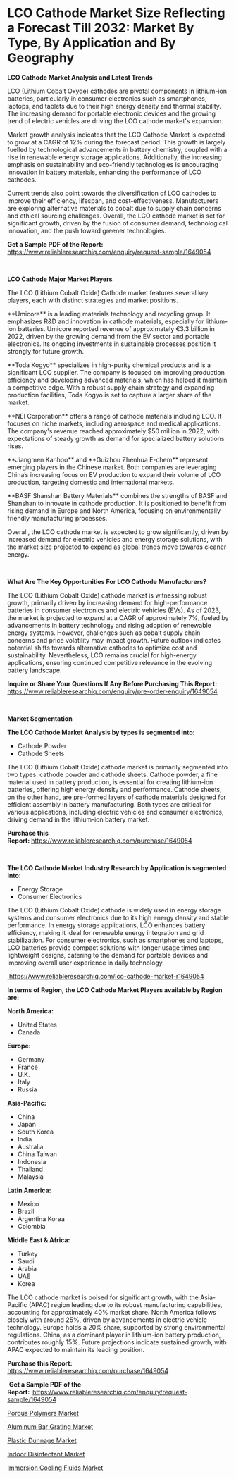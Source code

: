 <p><h1>LCO Cathode Market Size Reflecting a Forecast Till 2032: Market By Type, By Application and By Geography</h1></p><p><strong>LCO Cathode Market Analysis and Latest Trends</strong></p>
<p><p>LCO (Lithium Cobalt Oxyde) cathodes are pivotal components in lithium-ion batteries, particularly in consumer electronics such as smartphones, laptops, and tablets due to their high energy density and thermal stability. The increasing demand for portable electronic devices and the growing trend of electric vehicles are driving the LCO cathode market's expansion. </p><p>Market growth analysis indicates that the LCO Cathode Market is expected to grow at a CAGR of 12% during the forecast period. This growth is largely fuelled by technological advancements in battery chemistry, coupled with a rise in renewable energy storage applications. Additionally, the increasing emphasis on sustainability and eco-friendly technologies is encouraging innovation in battery materials, enhancing the performance of LCO cathodes.</p><p>Current trends also point towards the diversification of LCO cathodes to improve their efficiency, lifespan, and cost-effectiveness. Manufacturers are exploring alternative materials to cobalt due to supply chain concerns and ethical sourcing challenges. Overall, the LCO cathode market is set for significant growth, driven by the fusion of consumer demand, technological innovation, and the push toward greener technologies.</p></p>
<p><strong>Get a Sample PDF of the Report:&nbsp;</strong> <a href="https://www.reliableresearchiq.com/enquiry/request-sample/1649054?utm_campaign=1129&utm_medium=2&utm_source=Github&utm_content=ia&utm_term=01042025&utm_id=lco-cathode">https://www.reliableresearchiq.com/enquiry/request-sample/1649054</a></p>
<p>&nbsp;</p>
<p><strong>LCO Cathode Major Market Players</strong></p>
<p><p>The LCO (Lithium Cobalt Oxide) Cathode market features several key players, each with distinct strategies and market positions. </p><p>**Umicore** is a leading materials technology and recycling group. It emphasizes R&D and innovation in cathode materials, especially for lithium-ion batteries. Umicore reported revenue of approximately €3.3 billion in 2022, driven by the growing demand from the EV sector and portable electronics. Its ongoing investments in sustainable processes position it strongly for future growth.</p><p>**Toda Kogyo** specializes in high-purity chemical products and is a significant LCO supplier. The company is focused on improving production efficiency and developing advanced materials, which has helped it maintain a competitive edge. With a robust supply chain strategy and expanding production facilities, Toda Kogyo is set to capture a larger share of the market.</p><p>**NEI Corporation** offers a range of cathode materials including LCO. It focuses on niche markets, including aerospace and medical applications. The company's revenue reached approximately $50 million in 2022, with expectations of steady growth as demand for specialized battery solutions rises.</p><p>**Jiangmen Kanhoo** and **Guizhou Zhenhua E-chem** represent emerging players in the Chinese market. Both companies are leveraging China’s increasing focus on EV production to expand their volume of LCO production, targeting domestic and international markets. </p><p>**BASF Shanshan Battery Materials** combines the strengths of BASF and Shanshan to innovate in cathode production. It is positioned to benefit from rising demand in Europe and North America, focusing on environmentally friendly manufacturing processes.</p><p>Overall, the LCO cathode market is expected to grow significantly, driven by increased demand for electric vehicles and energy storage solutions, with the market size projected to expand as global trends move towards cleaner energy.</p></p>
<p>&nbsp;</p>
<p><strong>What Are The Key Opportunities For LCO Cathode Manufacturers?</strong></p>
<p><p>The LCO (Lithium Cobalt Oxide) cathode market is witnessing robust growth, primarily driven by increasing demand for high-performance batteries in consumer electronics and electric vehicles (EVs). As of 2023, the market is projected to expand at a CAGR of approximately 7%, fueled by advancements in battery technology and rising adoption of renewable energy systems. However, challenges such as cobalt supply chain concerns and price volatility may impact growth. Future outlook indicates potential shifts towards alternative cathodes to optimize cost and sustainability. Nevertheless, LCO remains crucial for high-energy applications, ensuring continued competitive relevance in the evolving battery landscape.</p></p>
<p><strong>Inquire or Share Your Questions If Any Before Purchasing This Report:</strong> <a href="https://www.reliableresearchiq.com/enquiry/pre-order-enquiry/1649054?utm_campaign=1129&utm_medium=2&utm_source=Github&utm_content=ia&utm_term=01042025&utm_id=lco-cathode">https://www.reliableresearchiq.com/enquiry/pre-order-enquiry/1649054</a></p>
<p>&nbsp;</p>
<p><strong>Market Segmentation</strong></p>
<p><strong>The LCO Cathode Market Analysis by types is segmented into:</strong></p>
<p><ul><li>Cathode Powder</li><li>Cathode Sheets</li></ul></p>
<p><p>The LCO (Lithium Cobalt Oxide) cathode market is primarily segmented into two types: cathode powder and cathode sheets. Cathode powder, a fine material used in battery production, is essential for creating lithium-ion batteries, offering high energy density and performance. Cathode sheets, on the other hand, are pre-formed layers of cathode materials designed for efficient assembly in battery manufacturing. Both types are critical for various applications, including electric vehicles and consumer electronics, driving demand in the lithium-ion battery market.</p></p>
<p><strong>Purchase this Report:&nbsp;</strong><a href="https://www.reliableresearchiq.com/purchase/1649054?utm_campaign=1129&utm_medium=2&utm_source=Github&utm_content=ia&utm_term=01042025&utm_id=lco-cathode">https://www.reliableresearchiq.com/purchase/1649054</a></p>
<p>&nbsp;</p>
<p><strong>The LCO Cathode Market Industry Research by Application is segmented into:</strong></p>
<p><ul><li>Energy Storage</li><li>Consumer Electronics</li></ul></p>
<p><p>The LCO (Lithium Cobalt Oxide) cathode is widely used in energy storage systems and consumer electronics due to its high energy density and stable performance. In energy storage applications, LCO enhances battery efficiency, making it ideal for renewable energy integration and grid stabilization. For consumer electronics, such as smartphones and laptops, LCO batteries provide compact solutions with longer usage times and lightweight designs, catering to the demand for portable devices and improving overall user experience in daily technology.</p></p>
<p><a href="https://www.reliableresearchiq.com/lco-cathode-market-r1649054?utm_campaign=1129&utm_medium=2&utm_source=Github&utm_content=ia&utm_term=01042025&utm_id=lco-cathode">&nbsp;https://www.reliableresearchiq.com/lco-cathode-market-r1649054</a></p>
<p><strong>In terms of Region, the LCO Cathode Market Players available by Region are:</strong></p>
<p>
    <p> <strong> North America: </strong>
        <ul>
            <li>United States</li>
            <li>Canada</li>
        </ul>
        </p> 
    <p> <strong> Europe: </strong>
        <ul>
            <li>Germany</li>
            <li>France</li>
            <li>U.K.</li>
            <li>Italy</li>
            <li>Russia</li>
        </ul>
        </p> 
    <p> <strong> Asia-Pacific: </strong>
        <ul>
            <li>China</li>
            <li>Japan</li>
            <li>South Korea</li>
            <li>India</li>
            <li>Australia</li>
            <li>China Taiwan</li>
            <li>Indonesia</li>
            <li>Thailand</li>
            <li>Malaysia</li>
        </ul>
        </p> 
    <p> <strong> Latin America: </strong>
        <ul>
            <li>Mexico</li>
            <li>Brazil</li>
            <li>Argentina Korea</li>
            <li>Colombia</li>
        </ul>
        </p> 
    <p> <strong> Middle East & Africa: </strong>
        <ul>
            <li>Turkey</li>
            <li>Saudi</li>
            <li>Arabia</li>
            <li>UAE</li>
            <li>Korea</li>
        </ul>
    </p>
    </p>
<p><p>The LCO cathode market is poised for significant growth, with the Asia-Pacific (APAC) region leading due to its robust manufacturing capabilities, accounting for approximately 40% market share. North America follows closely with around 25%, driven by advancements in electric vehicle technology. Europe holds a 20% share, supported by strong environmental regulations. China, as a dominant player in lithium-ion battery production, contributes roughly 15%. Future projections indicate sustained growth, with APAC expected to maintain its leading position.</p></p>
<p><strong>Purchase this Report: </strong><a href="https://www.reliableresearchiq.com/purchase/1649054?utm_campaign=1129&utm_medium=2&utm_source=Github&utm_content=ia&utm_term=01042025&utm_id=lco-cathode">https://www.reliableresearchiq.com/purchase/1649054</a></p>
<p>&nbsp;<strong>Get a Sample PDF of the Report:&nbsp;&nbsp;</strong><a href="https://www.reliableresearchiq.com/enquiry/request-sample/1649054?utm_campaign=1129&utm_medium=2&utm_source=Github&utm_content=ia&utm_term=01042025&utm_id=lco-cathode">https://www.reliableresearchiq.com/enquiry/request-sample/1649054</a></p>
<p><strong></strong></p>
<p><p><a href="https://github.com/brinnoifon/Market-Research-Report-List-1/blob/main/porous-polymers-market.md?utm_campaign=1129&utm_medium=2&utm_source=Github&utm_content=ia&utm_term=01042025&utm_id=lco-cathode">Porous Polymers Market</a></p><p><a href="https://github.com/trenkkwasek84/Market-Research-Report-List-1/blob/main/aluminum-bar-grating-market.md?utm_campaign=1129&utm_medium=2&utm_source=Github&utm_content=ia&utm_term=01042025&utm_id=lco-cathode">Aluminum Bar Grating Market</a></p><p><a href="https://github.com/iwanesucices/Market-Research-Report-List-1/blob/main/plastic-dunnage-market.md?utm_campaign=1129&utm_medium=2&utm_source=Github&utm_content=ia&utm_term=01042025&utm_id=lco-cathode">Plastic Dunnage Market</a></p><p><a href="https://github.com/sulvantomppa/Market-Research-Report-List-1/blob/main/indoor-disinfectant-market.md?utm_campaign=1129&utm_medium=2&utm_source=Github&utm_content=ia&utm_term=01042025&utm_id=lco-cathode">Indoor Disinfectant Market</a></p><p><a href="https://github.com/snapetylerho/Market-Research-Report-List-1/blob/main/immersion-cooling-fluids-market.md?utm_campaign=1129&utm_medium=2&utm_source=Github&utm_content=ia&utm_term=01042025&utm_id=lco-cathode">Immersion Cooling Fluids Market</a></p></p>